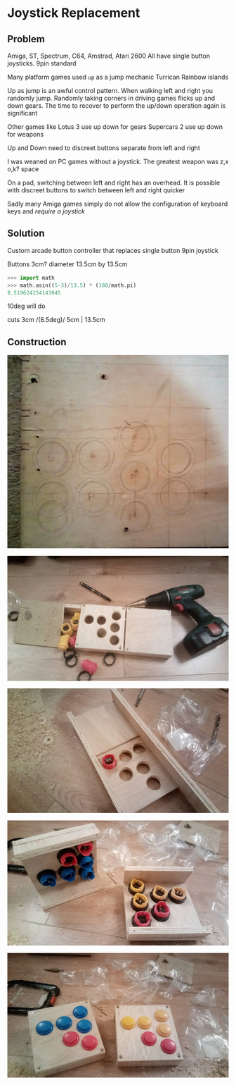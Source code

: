 Joystick Replacement
====================

Problem
-------

Amiga, ST, Spectrum, C64, Amstrad, Atari 2600
All have single button joysticks.
9pin standard

Many platform games used `up` as a jump mechanic
Turrican
Rainbow islands

Up as jump is an awful control pattern. When walking left and right you randomly jump. Randomly taking corners in driving games flicks up and down gears. The time to recover to perform the up/down operation again is significant

Other games like 
Lotus 3 use up down for gears
Supercars 2 use up down for weapons

Up and Down need to discreet buttons separate from left and right

I was weaned on PC games without a joystick. The greatest weapon was z,x o,k? space

On a pad, switching between left and right has an overhead.
It is possible with discreet buttons to switch between left and right quicker

Sadly many Amiga games simply do not allow the configuration of keyboard keys and _require a joystick_


Solution
--------

Custom arcade button controller that replaces single button 9pin joystick


Buttons 3cm? diameter
13.5cm by 13.5cm

```python
>>> import math
>>> math.asin((5-3)/13.5) * (180/math.pi)
8.519624254143045
```
10deg will do

cuts
3cm /(8.5deg)/ 5cm | 13.5cm

Construction
------------

![Plywood markings on old ply](./images/IMG_20211019_192852_4.jpg)

![Frame and holes - old ply disintegrated](./images/IMG_20211023_194114_9b.jpg)

![inserting the buttons](./images/IMG_20211023_194137_3b.jpg)

![underside of buttons before electrics](./images/IMG_20211023_201349_0b.jpg)

![2 controllers with buttons](./images/IMG_20211023_201313_1b.jpg)

